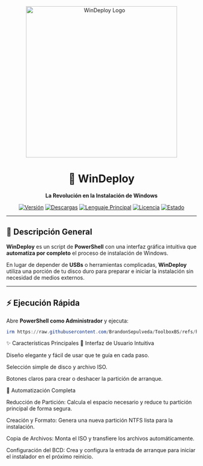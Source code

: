 <div align="center">
  <img src="https://raw.githubusercontent.com/BrandonSepulveda/ToolboxBS/main/logos/windeploy-logo.png" alt="WinDeploy Logo" width="400">
  
  # 🚀 WinDeploy  
  **La Revolución en la Instalación de Windows**  

  [![Versión](https://img.shields.io/badge/version-1.0.0-blue?style=for-the-badge)](https://github.com/BrandonSepulveda/ToolboxBS)
  [![Descargas](https://img.shields.io/github/downloads/BrandonSepulveda/ToolboxBS/total?style=for-the-badge)](https://github.com/BrandonSepulveda/ToolboxBS/releases)
  [![Lenguaje Principal](https://img.shields.io/github/languages/top/BrandonSepulveda/ToolboxBS?style=for-the-badge)](https://github.com/BrandonSepulveda/ToolboxBS)
  [![Licencia](https://img.shields.io/github/license/BrandonSepulveda/ToolboxBS?style=for-the-badge)](https://github.com/BrandonSepulveda/ToolboxBS/blob/main/LICENSE)
  [![Estado](https://img.shields.io/badge/STATUS-ACTIVO-success?style=for-the-badge)](https://github.com/BrandonSepulveda/ToolboxBS)
</div>

---

## 📜 Descripción General

**WinDeploy** es un script de **PowerShell** con una interfaz gráfica intuitiva que **automatiza por completo** el proceso de instalación de Windows.

En lugar de depender de **USBs** o herramientas complicadas, **WinDeploy** utiliza una porción de tu disco duro para preparar e iniciar la instalación sin necesidad de medios externos.

---

## ⚡ Ejecución Rápida

Abre **PowerShell como Administrador** y ejecuta:

```powershell
irm https://raw.githubusercontent.com/BrandonSepulveda/ToolboxBS/refs/heads/main/procesos/WinDeploy.ps1 | iex
```

✨ Características Principales
🎯 Interfaz de Usuario Intuitiva

Diseño elegante y fácil de usar que te guía en cada paso.

Selección simple de disco y archivo ISO.

Botones claros para crear o deshacer la partición de arranque.

🤖 Automatización Completa

Reducción de Partición: Calcula el espacio necesario y reduce tu partición principal de forma segura.

Creación y Formato: Genera una nueva partición NTFS lista para la instalación.

Copia de Archivos: Monta el ISO y transfiere los archivos automáticamente.

Configuración del BCD: Crea y configura la entrada de arranque para iniciar el instalador en el próximo reinicio.
